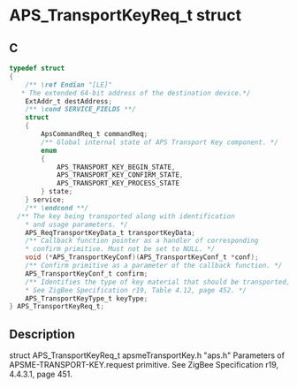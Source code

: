 # APS_TransportKeyReq_t struct

## C

```c
typedef struct
{
    /** \ref Endian "[LE]"
   * The extended 64-bit address of the destination device.*/
    ExtAddr_t destAddress;
    /** \cond SERVICE_FIELDS **/
    struct
    {
        ApsCommandReq_t commandReq;
        /** Global internal state of APS Transport Key component. */
        enum
        {
            APS_TRANSPORT_KEY_BEGIN_STATE,
            APS_TRANSPORT_KEY_CONFIRM_STATE,
            APS_TRANSPORT_KEY_PROCESS_STATE
        } state;
    } service;
    /** \endcond **/
  /** The key being transported along with identification
    * and usage parameters. */
    APS_ReqTransportKeyData_t transportKeyData;
    /** Callback function pointer as a handler of corresponding
    * confirm primitive. Must not be set to NULL. */
    void (*APS_TransportKeyConf)(APS_TransportKeyConf_t *conf);
    /** Confirm primitive as a parameter of the callback function. */
    APS_TransportKeyConf_t confirm;
    /** Identifies the type of key material that should be transported;
    * See ZigBee Specification r19, Table 4.12, page 452. */
    APS_TransportKeyType_t keyType;
} APS_TransportKeyReq_t;

```
## Description

  struct APS_TransportKeyReq_t apsmeTransportKey.h "aps.h"
  Parameters of APSME-TRANSPORT-KEY.request primitive.
  See ZigBee Specification r19, 4.4.3.1, page 451.
